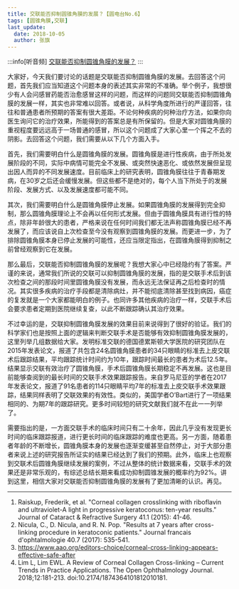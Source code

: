 ```yaml
---
title: 交联能否抑制圆锥角膜的发展？【圆电台No.6】
tags: [圆锥角膜,交联]
last_update:
  date: 2018-10-05
  author: 张旗
---
```


:::info[听音频]
[交联能否抑制圆锥角膜的发展？](https://mp.weixin.qq.com/s/KisQ6uGoFbYiKO57znu68Q?token=1995830729&lang=zh_CN)
:::

大家好，今天我们要讨论的话题是交联能否抑制圆锥角膜的发展。去回答这个问题，首先我们应当知道这个问题本身的表述其实非常的不准确。举个例子，我想很少有人会问感冒药能否治愈感冒这样的问题，而这样的问题同交联能否抑制圆锥角膜的发展一样，其实也非常难以回答。或者说，从科学角度所进行的严谨回答，往往和普通患者所预期的答案有很大差距。不论何种疾病的何种治疗方法，如果你向医生询问它的治疗效果，所能得到的答案总是有所保留的。但是大家对圆锥角膜的重视程度要远远高于一场普通的感冒，所以这个问题成了大家心里一个挥之不去的阴影。去回答这个问题，我们需要从以下几个方面入手。

首先，我们需要明白什么是圆锥角膜的发展。圆锥角膜是进行性疾病，由于所处发展阶段的不同，实际中病情可能完全不发展、或突然快速恶化、或依然发展但呈现出因人而异的不同发展速度。目前临床上的研究表明，圆锥角膜往往于青春期发病，在30岁之后还会缓慢发展。但这些都不是绝对的，每个人当下所处于的发展阶段、发展方式、以及发展速度都可能不同。

其次，我们需要明白什么是圆锥角膜停止发展。如果圆锥角膜的发展得到完全抑制，那么圆锥角膜理论上不会再以任何形式发展。但由于圆锥角膜具有进行性的特点，除非年龄很大的患者，严格来说在任何时间我们都无法声称圆锥角膜已经不再发展了，而应该说自上次检查至今没有观察到圆锥角膜的发展。而更进一步，为了排除圆锥角膜本身已停止发展的可能性，还应当限定指出，在圆锥角膜得到抑制之前曾经观察到它在发展。

那么最后，交联能否抑制圆锥角膜的发展呢？我想大家心中已经隐约有了答案。严谨的来说，通常我们所说的交联可以抑制圆锥角膜的发展，指的是交联手术后到该次检查之间的那段时间里圆锥角膜没有发展，而永远无法保证再之后检查时的情况。其实很多疾病的治疗手段都是清除病灶，并不能彻底清除甚至找到病因，癌症的复发就是一个大家都能明白的例子。也同许多其他疾病的治疗一样，交联手术后会要求患者定期到医院继续复查，以此不断跟踪确认其治疗效果。

不过幸运的是，交联抑制圆锥角膜发展的效果目前来说得到了很好的验证。我们的科学家们也是按照上面的逻辑来判断交联手术是否能够有效抑制圆锥角膜发展的，这里列举几组数据给大家。发明标准交联的德国德累斯顿大学医院的研究团队在2015年发表论文，报道了共包含24名圆锥角膜患者的34只眼睛的标准去上皮交联术后跟踪结果，平均跟踪统计时间约为10年，跟踪时间最长的患者为术后12.5年。结果显示交联有效治疗了圆锥角膜，手术后圆锥角膜长期稳定不再发展。这也是目前能够查阅到的最长时间的交联手术效果跟踪报告。来自罗马尼亚的学者在2017年发表论文，报道了91名患者的114只眼睛平均7年的标准去上皮交联手术效果跟踪，结果同样表明了交联效果的有效性。类似的，美国学者O’Bart进行了一项结果相同的、为期7年的跟踪研究。更多时间较短的研究文献我们就不在此一一列举了。

需要指出的是，一方面交联手术的临床时间只有二十余年，因此几乎没有发现更长时间的临床跟踪报道，进行更长时间的临床跟踪的难度也更高。另一方面，随着患者年龄的不断增长，圆锥角膜本身的发展也逐渐变缓甚至自然停止，对于大部分患者来说上述的研究报告所证实的结果已经达到了我们的预期。此外，临床上也观察到交联术后圆锥角膜继续发展的案例，不过从整体的统计数据来看，交联手术的效果还是非常乐观的，有综述总结长期来看成功抑制圆锥发展的概率约为92%。讲到这里，相信大家对交联能否抑制圆锥角膜的发展有了更加清晰的认识。再见。

---

1. Raiskup, Frederik, et al. "Corneal collagen crosslinking with riboflavin and ultraviolet-A light in progressive keratoconus: ten-year results." Journal of Cataract & Refractive Surgery 41.1 (2015): 41-46.  
2. Nicula, C., D. Nicula, and R. N. Pop. "Results at 7 years after cross-linking procedure in keratoconic patients." Journal francais d'ophtalmologie 40.7 (2017): 535-541.  
3. https://www.aao.org/editors-choice/corneal-cross-linking-appears-effective-safe-after  
4. Lim L, Lim EWL. A Review of Corneal Collagen Cross-linking – Current Trends in Practice Applications. The Open Ophthalmology Journal. 2018;12:181-213. doi:10.2174/1874364101812010181.
